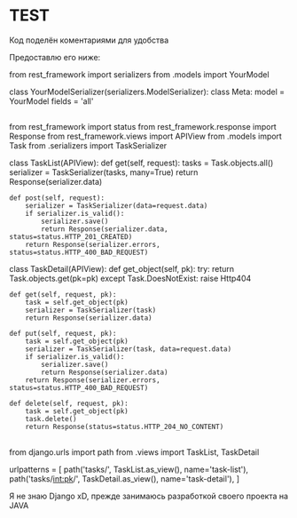 # TEST
Код поделён коментариями для удобства


Предоставлю его ниже:

from rest_framework import serializers
from .models import YourModel

class YourModelSerializer(serializers.ModelSerializer):
    class Meta:
        model = YourModel
        fields = 'all'

##
from rest_framework import status
from rest_framework.response import Response
from rest_framework.views import APIView
from .models import Task
from .serializers import TaskSerializer


class TaskList(APIView):
    def get(self, request):
        tasks = Task.objects.all()
        serializer = TaskSerializer(tasks, many=True)
        return Response(serializer.data)

    def post(self, request):
        serializer = TaskSerializer(data=request.data)
        if serializer.is_valid():
            serializer.save()
            return Response(serializer.data, status=status.HTTP_201_CREATED)
        return Response(serializer.errors, status=status.HTTP_400_BAD_REQUEST)

class TaskDetail(APIView):
    def get_object(self, pk):
        try:
            return Task.objects.get(pk=pk)
        except Task.DoesNotExist:
            raise Http404

    def get(self, request, pk):
        task = self.get_object(pk)
        serializer = TaskSerializer(task)
        return Response(serializer.data)

    def put(self, request, pk):
        task = self.get_object(pk)
        serializer = TaskSerializer(task, data=request.data)
        if serializer.is_valid():
            serializer.save()
            return Response(serializer.data)
        return Response(serializer.errors, status=status.HTTP_400_BAD_REQUEST)

    def delete(self, request, pk):
        task = self.get_object(pk)
        task.delete()
        return Response(status=status.HTTP_204_NO_CONTENT)

##
from django.urls import path
from .views import TaskList, TaskDetail

urlpatterns = [
    path('tasks/', TaskList.as_view(), name='task-list'),
    path('tasks/<int:pk>/', TaskDetail.as_view(), name='task-detail'),
]


Я не знаю Django xD, прежде занимаюсь разработкой своего проекта на JAVA
